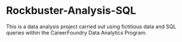 # Rockbuster-Analysis-SQL
This is a data analysis project carried out using fictitious data and SQL queries within the CareerFoundry Data Analytics Program.
